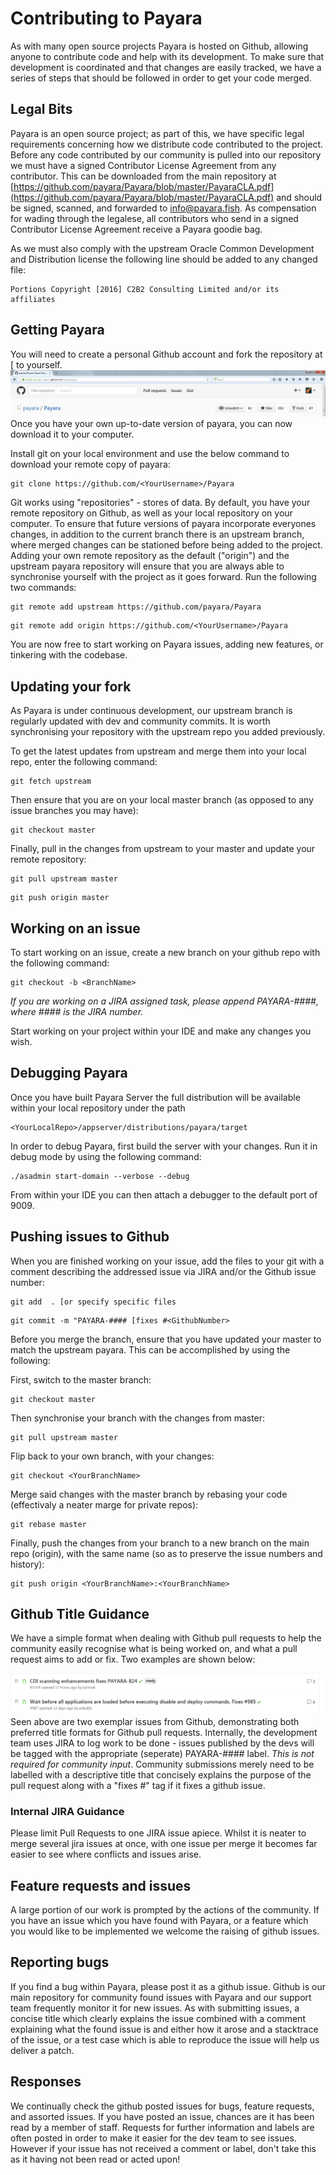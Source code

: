 # Contributing to Payara

As with many open source projects Payara is hosted on Github, allowing anyone to contribute code and help with its development. To make sure that development is coordinated and that changes are easily tracked, we have a series of steps that should be followed in order to get your code merged.

## Legal Bits
Payara is an open source project; as part of this, we have specific legal requirements concerning how we distribute code contributed to the project. Before any code contributed by our community is pulled into our repository we must have a signed Contributor License Agreement from any contributor. This can be downloaded from the main repository at [https://github.com/payara/Payara/blob/master/PayaraCLA.pdf](https://github.com/payara/Payara/blob/master/PayaraCLA.pdf) and should be signed, scanned, and forwarded to [info@payara.fish](mailto:info@payara.fish). As compensation for wading through the legalese, all contributors who send in a signed Contributor License Agreement receive a Payara goodie bag.

As we must also comply with the upstream Oracle Common Development and Distribution license the following line should be added to any changed file:

```
Portions Copyright [2016] C2B2 Consulting Limited and/or its affiliates
```

## Getting Payara
You will need to create a personal Github account and fork the repository at [ to yourself.
![](forkingpayarafromgit.png)
Once you have your own up-to-date version of payara, you can now download it to your computer.

Install git on your local environment and use the below command to download your remote copy of payara:

```
git clone https://github.com/<YourUsername>/Payara
```

Git works using "repositories" - stores of data. By default, you have your remote repository on Github, as well as your local repository on your computer. To ensure that future versions of payara incorporate everyones changes, in addition to the current branch there is an upstream branch, where merged changes can be stationed before being added to the project. Adding your own remote repository as the default ("origin") and the upstream payara repository will ensure that you are always able to synchronise yourself with the project as it goes forward. Run the following two commands:

```
git remote add upstream https://github.com/payara/Payara
```

```
git remote add origin https://github.com/<YourUsername>/Payara
```

You are now free to start working on Payara issues, adding new features, or tinkering with the codebase.
## Updating your fork
As Payara is under continuous development, our upstream branch is regularly updated with dev and community commits. It is worth synchronising your repository with the upstream repo you added previously.

To get the latest updates from upstream and merge them into your local repo, enter the following command:

```
git fetch upstream
```

Then ensure that you are on your local master branch (as opposed to any issue branches you may have):

```
git checkout master
```

Finally, pull in the changes from upstream to your master and update your remote repository:

```
git pull upstream master
```

```
git push origin master
```

## Working on an issue
To start working on an issue, create a new branch on your github repo with the following command:

```
git checkout -b <BranchName>
```

*If you are working on a JIRA assigned task, please append PAYARA-####, where #### is the JIRA number.*

Start working on your project within your IDE and make any changes you wish.

## Debugging Payara

Once you have built Payara Server the full distribution will be available within your local repository under the path

```
<YourLocalRepo>/appserver/distributions/payara/target
```

In order to debug Payara, first build the server with your changes. Run it in debug mode by using the following command:

```
./asadmin start-domain --verbose --debug
```

From within your IDE you can then attach a debugger to the default port of 9009.

## Pushing issues to Github

When you are finished working on your issue, add the files to your git with a comment describing the addressed issue via JIRA and/or the Github issue number:

```
git add  . [or specify specific files
```

```
git commit -m "PAYARA-#### [fixes #<GithubNumber>
```

Before you merge the branch, ensure that you have updated your master to match the upstream payara. This can be accomplished by using the following:

First, switch to the master branch:

```
git checkout master
```

Then synchronise your branch with the changes from master:

```
git pull upstream master
```

Flip back to your own branch, with your changes:

```
git checkout <YourBranchName>
```

Merge said changes with the master branch by rebasing your code (effectivaly a neater marge for private repos):

```
git rebase master
```

Finally, push the changes from your branch to a new branch on the main repo (origin), with the same name (so as to preserve the issue numbers and history):

```
git push origin <YourBranchName>:<YourBranchName>
```

## Github Title Guidance

We have a simple format when dealing with Github pull requests to help the community easily recognise what is being worked on, and what a pull request aims to add or fix. Two examples are shown below:

![](githubtitleexample.PNG)
Seen above are two exemplar issues from Github, demonstrating both preferred title formats for Github pull requests. Internally, the development team uses JIRA to log work to be done - issues published by the devs will be tagged with the appropriate (seperate) PAYARA-#### label. _This is not required for community input_. Community submissions merely need to be labelled with a descriptive title that concisely explains the purpose of the pull request along with a "fixes #<GithubNumber>" tag if it fixes a github issue.

### Internal JIRA Guidance

Please limit Pull Requests to one JIRA issue apiece. Whilst it is neater to merge several jira issues at once, with one issue per merge it becomes far easier to see where conflicts and issues arise.

## Feature requests and issues

A large portion of our work is prompted by the actions of the community. If you have an issue which you have found with Payara, or a feature which you would like to be implemented we welcome the raising of github issues.

## Reporting bugs

If you find a bug within Payara, please post it as a github issue. Github is our main repository for community found issues with Payara and our support team frequently monitor it for new issues. As with submitting issues, a concise title which clearly explains the issue combined with a comment explaining what the found issue is and either how it arose and a stacktrace of the issue, or a test case which is able to reproduce the issue will help us deliver a patch.

## Responses

We continually check the github posted issues for bugs, feature requests, and assorted issues. If you have posted an issue, chances are it has been read by a member of staff. Requests for further information and labels are often posted in order to make it easier for the dev team to see issues. However if your issue has not received a comment or label, don't take this as it having not been read or acted upon!